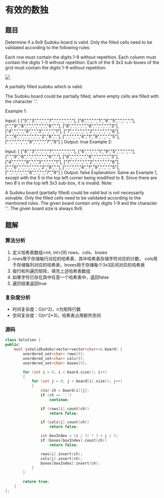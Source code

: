 #  有效的数独
## 题目
Determine if a 9x9 Sudoku board is valid. Only the filled cells need to be validated according to the following rules:

Each row must contain the digits 1-9 without repetition.
Each column must contain the digits 1-9 without repetition.
Each of the 9 3x3 sub-boxes of the grid must contain the digits 1-9 without repetition.

![](https://upload.wikimedia.org/wikipedia/commons/thumb/f/ff/Sudoku-by-L2G-20050714.svg/250px-Sudoku-by-L2G-20050714.svg.png)

A partially filled sudoku which is valid.

The Sudoku board could be partially filled, where empty cells are filled with the character '.'.

Example 1:

Input:
[
  ["5","3",".",".","7",".",".",".","."],
  ["6",".",".","1","9","5",".",".","."],
  [".","9","8",".",".",".",".","6","."],
  ["8",".",".",".","6",".",".",".","3"],
  ["4",".",".","8",".","3",".",".","1"],
  ["7",".",".",".","2",".",".",".","6"],
  [".","6",".",".",".",".","2","8","."],
  [".",".",".","4","1","9",".",".","5"],
  [".",".",".",".","8",".",".","7","9"]
]
Output: true
Example 2:

Input:
[
  ["8","3",".",".","7",".",".",".","."],
  ["6",".",".","1","9","5",".",".","."],
  [".","9","8",".",".",".",".","6","."],
  ["8",".",".",".","6",".",".",".","3"],
  ["4",".",".","8",".","3",".",".","1"],
  ["7",".",".",".","2",".",".",".","6"],
  [".","6",".",".",".",".","2","8","."],
  [".",".",".","4","1","9",".",".","5"],
  [".",".",".",".","8",".",".","7","9"]
]
Output: false
Explanation: Same as Example 1, except with the 5 in the top left corner being 
    modified to 8. Since there are two 8's in the top left 3x3 sub-box, it is invalid.
Note:

A Sudoku board (partially filled) could be valid but is not necessarily solvable.
Only the filled cells need to be validated according to the mentioned rules.
The given board contain only digits 1-9 and the character '.'.
The given board size is always 9x9.

## 题解
### 算法分析
1. 定义哈希表数组<int, int>[9] rows、cols、boxes
2. rows用于存储每行对应的哈希表，其中哈希表存储字符对应的计数，
   cols用于存储每列对应的哈希表，boxes用于存储每个3x3区间对应的哈希表
3. 按行和列遍历矩阵，填充上述哈希表数组
4. 如果字符已存在其中任意一个哈希表中，返回false
5. 遍历结束返回true
### 复杂度分析
+ 时间复杂度：O(n^2)，n为矩阵行数
+ 空间复杂度：O(n^2*3)，哈希表占用额外空间
### 源码
```C++ []
class Solution {
public:
    bool isValidSudoku(vector<vector<char>>& board) {
        unordered_set<char> rows[9];
        unordered_set<char> cols[9];
        unordered_set<char> boxes[9];

        for (int i = 0; i < board.size(); i++)
        {
            for (int j = 0; j < board[i].size(); j++)
            {
                char ch = board[i][j];
                if (ch == '.')
                    continue;

                if (rows[i].count(ch))
                    return false;

                if (cols[j].count(ch))
                    return false;

                int boxIndex = (i / 3) * 3 + j / 3;
                if (boxes[boxIndex].count(ch))
                    return false;

                rows[i].insert(ch);
                cols[j].insert(ch);
                boxes[boxIndex].insert(ch);
            }            
        }
        
        return true;
    }
};